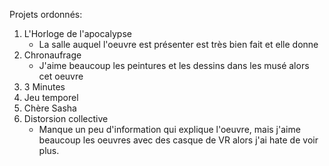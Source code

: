 Projets ordonnés: 
1. L'Horloge de l'apocalypse
     - La salle auquel l'oeuvre est présenter est très bien fait et elle donne 
3. Chronaufrage
     - J'aime beaucoup les peintures et les dessins dans les musé alors cet oeuvre
5. 3 Minutes
6. Jeu temporel
7. Chère Sasha
8. Distorsion collective
     - Manque un peu d'information qui explique l'oeuvre, mais j'aime beaucoup les oeuvres avec des casque de VR alors j'ai hate de voir plus. 
